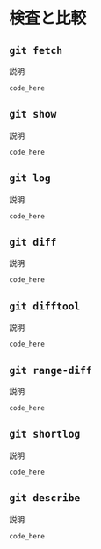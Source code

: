 # 検査と比較

## `git fetch`

説明

```
code_here
```

## `git show`

説明

```
code_here
```

## `git log`

説明

```
code_here
```

## `git diff`

説明

```
code_here
```

## `git difftool`

説明

```
code_here
```

## `git range-diff`

説明

```
code_here
```

## `git shortlog`

説明

```
code_here
```

## `git describe`

説明

```
code_here
```
